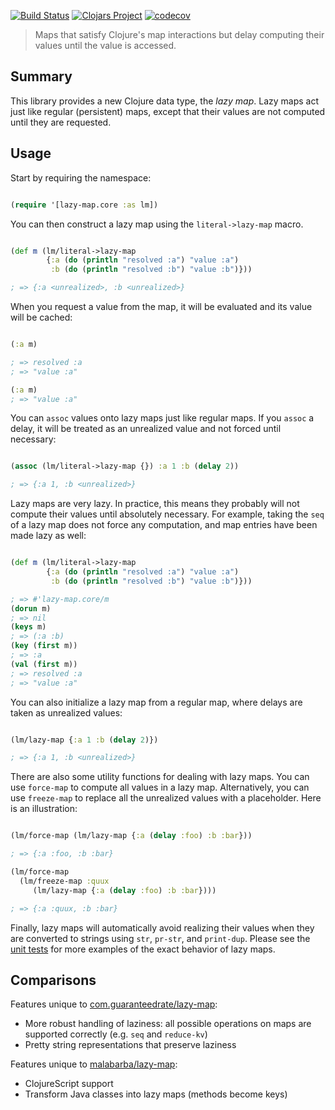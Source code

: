 [![Build Status](https://travis-ci.org/Guaranteed-Rate/lazy-map.svg?branch=master)](https://travis-ci.org/Guaranteed-Rate/lazy-map)
[![Clojars Project](https://img.shields.io/clojars/v/com.guaranteedrate/lazy-map.svg)](https://clojars.org/com.guaranteedrate/lazy-map)
[![codecov](https://codecov.io/gh/Guaranteed-Rate/lazy-map/branch/master/graph/badge.svg)](https://codecov.io/gh/Guaranteed-Rate/lazy-map)

> Maps that satisfy Clojure's map interactions but delay computing their values until the value is accessed.

## Summary

This library provides a new Clojure data type, the *lazy map*. Lazy
maps act just like regular (persistent) maps, except that their values
are not computed until they are requested.

## Usage

Start by requiring the namespace:

```clojure 

(require '[lazy-map.core :as lm])

```

You can then construct a lazy map using the `literal->lazy-map` macro.

```clojure 

(def m (lm/literal->lazy-map 
        {:a (do (println "resolved :a") "value :a")
         :b (do (println "resolved :b") "value :b")}))

; => {:a <unrealized>, :b <unrealized>}

```

When you request a value from the map, it will be evaluated and its
value will be cached:

```clojure

(:a m)

; => resolved :a
; => "value :a"

(:a m)
; => "value :a"

```

You can `assoc` values onto lazy maps just like regular maps. If you
`assoc` a delay, it will be treated as an unrealized value and not
forced until necessary:

```clojure

(assoc (lm/literal->lazy-map {}) :a 1 :b (delay 2))

; => {:a 1, :b <unrealized>}

```

Lazy maps are very lazy. In practice, this means they probably will
not compute their values until absolutely necessary. For example,
taking the `seq` of a lazy map does not force any computation, and map
entries have been made lazy as well:

```clojure

(def m (lm/literal->lazy-map 
        {:a (do (println "resolved :a") "value :a")
         :b (do (println "resolved :b") "value :b")}))

; => #'lazy-map.core/m
(dorun m)
; => nil
(keys m)
; => (:a :b)
(key (first m))
; => :a
(val (first m))
; => resolved :a
; => "value :a"

```

You can also initialize a lazy map from a regular map, where delays
are taken as unrealized values:

```clojure 

(lm/lazy-map {:a 1 :b (delay 2)})

; => {:a 1, :b <unrealized>}

```

There are also some utility functions for dealing with lazy maps. You
can use `force-map` to compute all values in a lazy map. Alternatively, 
you can use `freeze-map` to replace all the unrealized values with a 
placeholder. Here is an illustration:

```clojure 

(lm/force-map (lm/lazy-map {:a (delay :foo) :b :bar}))

; => {:a :foo, :b :bar}

(lm/force-map
  (lm/freeze-map :quux
     (lm/lazy-map {:a (delay :foo) :b :bar})))

; => {:a :quux, :b :bar}

```

Finally, lazy maps will automatically avoid realizing their values
when they are converted to strings using `str`, `pr-str`, and
`print-dup`. Please see the [unit tests](./test/lazy_map/core_test.clj) 
for more examples of the exact behavior of lazy maps.

## Comparisons

Features unique to [com.guaranteedrate/lazy-map](https://github.com/Guaranteed-Rate/lazy-map):

* More robust handling of laziness: all possible operations on maps
  are supported correctly (e.g. `seq` and `reduce-kv`)
* Pretty string representations that preserve laziness


Features unique to [malabarba/lazy-map](https://github.com/Malabarba/lazy-map-clojure):

* ClojureScript support
* Transform Java classes into lazy maps (methods become keys)
